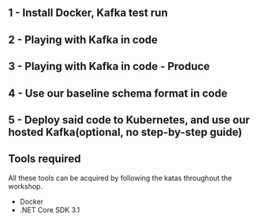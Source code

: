 ## 1 - Install Docker, Kafka test run
## 2 - Playing with Kafka in code
## 3 - Playing with Kafka in code - Produce
## 4 - Use our baseline schema format in code
## 5 - Deploy said code to Kubernetes, and use our hosted Kafka(optional, no step-by-step guide)

## Tools required
All these tools can be acquired by following the katas throughout the workshop.

* Docker
* .NET Core SDK 3.1